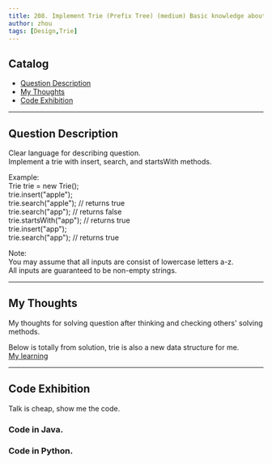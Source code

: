 ```yaml
---
title: 208. Implement Trie (Prefix Tree) (medium) Basic knowledge about Trie!                    
author: zhou      
tags: [Design,Trie]          
---
```


       

## Catalog  
+ [Question Description](#partI)
+ [My Thoughts](#partII)
+ [Code Exhibition](#partIII)

----------------------------------

## Question Description
Clear language for describing question.    
Implement a trie with insert, search, and startsWith methods.    

Example:   
Trie trie = new Trie();   
trie.insert("apple");    
trie.search("apple");   // returns true   
trie.search("app");     // returns false   
trie.startsWith("app"); // returns true    
trie.insert("app");      
trie.search("app");     // returns true    

Note:    
You may assume that all inputs are consist of lowercase letters a-z.    
All inputs are guaranteed to be non-empty strings.    


----------------------------------

## My Thoughts
My thoughts for solving question after thinking and checking others' solving methods.        

Below is totally from solution, trie is also a new data structure for me.      
[My learning](!https://github.com/zhou-1/Personal-Blog/blob/master/_posts/JavaThinking/Tire.md)        








----------------------------------

## Code Exhibition
Talk is cheap, show me the code.    
### Code in Java.     



### Code in Python.   



